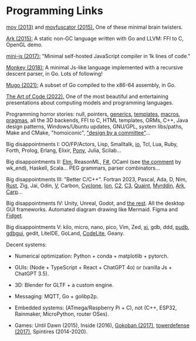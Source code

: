 # Programming Links

[mov (2013)](https://stackoverflow.com/questions/61048788/why-is-mov-turing-complete) and [movfuscator (2015).](https://github.com/Battelle/movfuscator) One of these minimal brain twisters.

[Ark (2015):](https://github.com/ark-lang/ark) A static non-GC language written with Go and LLVM: FFI to C, OpenGL demo.

[mini-js (2017):](https://github.com/maierfelix/mini-js/tree/master) "Minimal self-hosted JavaScript compiler in 1k lines of code."

[Monkey (2018):](https://github.com/search?q=monkey+interpreter) A minimal Js-like language implemented with a recursive descent parser, in Go. Lots of following!

[Mugo (2021):](https://benhoyt.com/writings/mugo/) A subset of Go compiled to the x86-64 assembly, in Go.

[The Art of Code (2022).](https://www.youtube.com/watch?v=gwLQMuTspxE) One of the most beautiful and entertaining presentations about computing models and programming languages.

Programming horror stories: null, pointers, [generics](https://nim-lang.org/docs/tut2.html#generics), [templates](https://nim-lang.org/docs/tut2.html#templates), [macros](https://nim-lang.org/docs/tut3.html), [pragmas](https://nim-lang.org/docs/manual.html#pragmas), all the 3D backends, FFI to C, HTML templates, ORMs, C++, Java design patterns, Windows/Ubuntu updates, GNU/GPL, system libs/paths, Make and CMake, "homoiconic", ["design by a committee"](https://en.wikipedia.org/wiki/Design_by_committee)...

Big disappointments I: OO/FP/Actors, Lisp, Smalltalk, [io](https://iolanguage.org/), Tcl, Lua, Ruby, Forth, Prolog, Erlang, Elixir, [Pony](https://www.ponylang.io/), Julia, Scilab...

Big disappointments II: [Elm](https://elm-lang.org/news/farewell-to-frp), ReasonML, [F#](https://danielbachler.de/2020/12/23/what-i-wish-i-knew-when-learning-fsharp.html), OCaml (see [the comment](https://news.ycombinator.com/item?id=29581112) by wk_end), Haskell, Scala... PEG grammars, parser combinators...

Big disappointments III: "Better C/C++". Fortran 2023, Pascal, Ada, D, Nim, [Rust](https://cosmic.mearie.org/2014/01/periodic-table-of-rust-types/), Zig, Jai, Odin, [V](https://github.com/vlang/v), Carbon, [Cyclone](https://github.com/pippijn/cyclone), [Ion](https://github.com/pervognsen/bitwise/tree/master), [C2](https://github.com/c2lang/), [C3](https://github.com/c3lang/c3c), [Quaint](https://github.com/bbu/quaint-lang), [Myrddin](https://jakob.space/blog/first-impressions-of-the-myrddin-programming-language.html), [Ark](https://github.com/ark-lang/ark), [Carp](https://github.com/carp-lang/Carp)...

Big disappointments IV: Unity, Unreal, Godot, and [the rest](https://www.youtube.com/@gamefromscratch/videos). All the desktop GUI frameworks. Automated diagram drawing like Mermaid. Figma and [Fidget](https://github.com/treeform/fidget).

Big disappointments V: kilo, micro, nano, pico, Vim, Zed, [xi](https://github.com/xi-editor/xi-editor), gdb, ddd, [pudb](https://documen.tician.de/pudb/), [gdbgui](https://www.gdbgui.com/), gedit, LiteIDE, GoLand, [CodeLite](https://github.com/eranif/codelite), Geany.

Decent systems:

- Numerical optimization: Python + conda + matplotlib + pytorch.

- GUIs: (Node + TypeScript + React + ChatGPT 4o) or (vanilla Js + ChatGPT 3.5).

- 3D: Blender for GLTF + a custom engine.

- Messaging: MQTT, Go + golibp2p.

- Embedded systems: (ATmega/Raspberry Pi + C), not (C++, ESP32, Rainmaker, MicroPython, router OSes).

- Games: Until Dawn (2015), Inside (2016), [Gokoban (2017)](https://github.com/danaugrs/gokoban), [towerdefense (2017)](https://github.com/selenebun/towerdefense?tab=readme-ov-file), Spintires (2014-2020).

